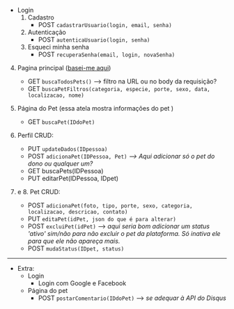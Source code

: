 - Login
	1) Cadastro
		- POST ``cadastrarUsuario(login, email, senha)``
	2) Autenticação
		- POST ``autenticaUsuario(login, senha)``
	3) Esqueci minha senha
		- POST ``recuperaSenha(email, login, novaSenha)``

4) Pagina principal ([basei-me aqui](https://www.petfinder.com/search/dogs-for-adoption/vi/saint-croix-island/))
	- GET ``buscaTodosPets()`` --> filtro na URL ou no body da requisição?
	- GET ``buscaPetFiltros(categoria, especie, porte, sexo, data, localizacao, nome)``

5) Página do Pet (essa atela mostra informações do pet )
	- GET ``buscaPet(IDdoPet)``

6) Perfil CRUD:
	- PUT ``updateDados(IDpessoa)``
	- POST ``adicionaPet(IDPessoa, Pet)`` *--> Aqui adicionar só o pet do dono ou qualquer um?*
	- GET buscaPets(IDPessoa)
	- PUT editarPet(IDPessoa, IDpet)

7) e 8. Pet CRUD:
	- POST ``adicionaPet(foto, tipo, porte, sexo, categoria, localizacao, descricao, contato)``
	- PUT ``editaPet(idPet, json do que é para alterar)``
	- POST ``excluiPet(idPet)`` --> *aqui seria bom adicionar um status 'ativo' sim/não para não excluir o pet da plataforma. Só inativa ele para que ele não apareça mais.*
	- POST ``mudaStatus(IDpet, status)``

___
- Extra:
	- Login
		- Login com Google e Facebook
	- Página do pet
		- POST ``postarComentario(IDdoPet)`` --> *se adequar à API do Disqus*
